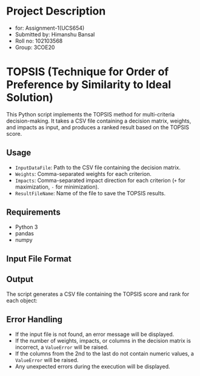 # Project Description
- for: Assignment-1(UCS654)
- Submitted by: Himanshu Bansal
- Roll no: 102103568
- Group: 3COE20

# TOPSIS (Technique for Order of Preference by Similarity to Ideal Solution)

This Python script implements the TOPSIS method for multi-criteria decision-making. It takes a CSV file containing a decision matrix, weights, and impacts as input, and produces a ranked result based on the TOPSIS score.

## Usage

- `InputDataFile`: Path to the CSV file containing the decision matrix.
- `Weights`: Comma-separated weights for each criterion.
- `Impacts`: Comma-separated impact direction for each criterion (`+` for maximization, `-` for minimization).
- `ResultFileName`: Name of the file to save the TOPSIS results.

## Requirements

- Python 3
- pandas
- numpy

## Input File Format

## Output

The script generates a CSV file containing the TOPSIS score and rank for each object:


## Error Handling

- If the input file is not found, an error message will be displayed.
- If the number of weights, impacts, or columns in the decision matrix is incorrect, a `ValueError` will be raised.
- If the columns from the 2nd to the last do not contain numeric values, a `ValueError` will be raised.
- Any unexpected errors during the execution will be displayed.

```
